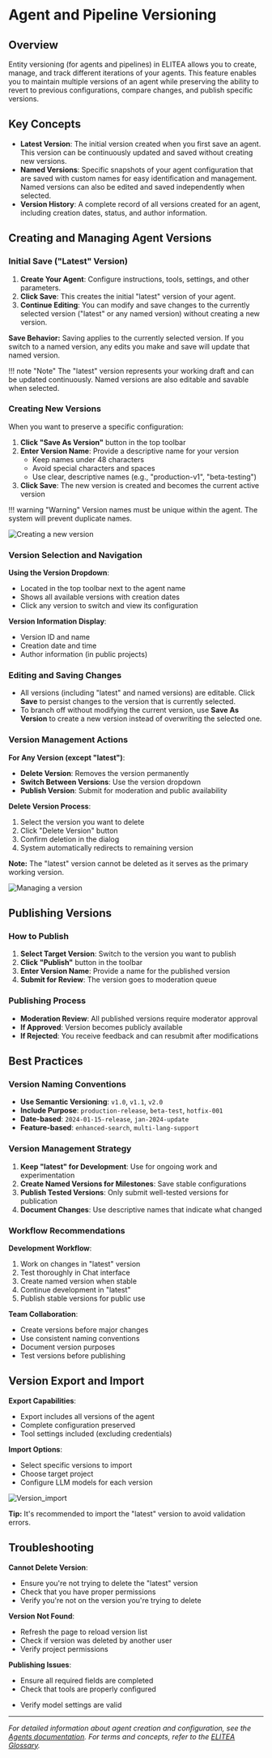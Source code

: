 # Agent and Pipeline Versioning

## Overview

Entity versioning (for agents and pipelines) in ELITEA allows you to create, manage, and track different iterations of your agents. This feature enables you to maintain multiple versions of an agent while preserving the ability to revert to previous configurations, compare changes, and publish specific versions.

## Key Concepts

* **Latest Version**: The initial version created when you first save an agent. This version can be continuously updated and saved without creating new versions.
* **Named Versions**: Specific snapshots of your agent configuration that are saved with custom names for easy identification and management. Named versions can also be edited and saved independently when selected.
* **Version History**: A complete record of all versions created for an agent, including creation dates, status, and author information.

## Creating and Managing Agent Versions

### Initial Save ("Latest" Version)

1. **Create Your Agent**: Configure instructions, tools, settings, and other parameters.
2. **Click Save**: This creates the initial "latest" version of your agent.
3. **Continue Editing**: You can modify and save changes to the currently selected version ("latest" or any named version) without creating a new version.

**Save Behavior:** Saving applies to the currently selected version. If you switch to a named version, any edits you make and save will update that named version.

!!! note "Note"
      The "latest" version represents your working draft and can be updated continuously. Named versions are also editable and savable when selected.

### Creating New Versions

When you want to preserve a specific configuration:

1. **Click "Save As Version"** button in the top toolbar
2. **Enter Version Name**: Provide a descriptive name for your version
   * Keep names under 48 characters
   * Avoid special characters and spaces
   * Use clear, descriptive names (e.g., "production-v1", "beta-testing")
3. **Click Save**: The new version is created and becomes the current active version

!!! warning "Warning"
      Version names must be unique within the agent. The system will prevent duplicate names.

![Creating a new version](../img/features/entity-versioning/new_version.png)

### Version Selection and Navigation

**Using the Version Dropdown**:

  *  Located in the top toolbar next to the agent name
  *  Shows all available versions with creation dates
  *  Click any version to switch and view its configuration

**Version Information Display**:

 * Version ID and name
 * Creation date and time
 * Author information (in public projects)

### Editing and Saving Changes

* All versions (including "latest" and named versions) are editable. Click **Save** to persist changes to the version that is currently selected.
* To branch off without modifying the current version, use **Save As Version** to create a new version instead of overwriting the selected one.


### Version Management Actions

**For Any Version (except "latest")**:

* **Delete Version**: Removes the version permanently
* **Switch Between Versions**: Use the version dropdown
* **Publish Version**: Submit for moderation and public availability

**Delete Version Process**:

1. Select the version you want to delete
2. Click "Delete Version" button
3. Confirm deletion in the dialog
4. System automatically redirects to remaining version

**Note:** The "latest" version cannot be deleted as it serves as the primary working version.

 ![Managing a version](../img/features/entity-versioning/manage_version.png)

## Publishing Versions

### How to Publish

1. **Select Target Version**: Switch to the version you want to publish
2. **Click "Publish"** button in the toolbar
3. **Enter Version Name**: Provide a name for the published version
4. **Submit for Review**: The version goes to moderation queue

### Publishing Process

* **Moderation Review**: All published versions require moderator approval
* **If Approved**: Version becomes publicly available
* **If Rejected**: You receive feedback and can resubmit after modifications

## Best Practices

### Version Naming Conventions

* **Use Semantic Versioning**: `v1.0`, `v1.1`, `v2.0`
* **Include Purpose**: `production-release`, `beta-test`, `hotfix-001`
* **Date-based**: `2024-01-15-release`, `jan-2024-update`
* **Feature-based**: `enhanced-search`, `multi-lang-support`

### Version Management Strategy

1. **Keep "latest" for Development**: Use for ongoing work and experimentation
2. **Create Named Versions for Milestones**: Save stable configurations
3. **Publish Tested Versions**: Only submit well-tested versions for publication
4. **Document Changes**: Use descriptive names that indicate what changed

### Workflow Recommendations

**Development Workflow**:

1. Work on changes in "latest" version
2. Test thoroughly in Chat interface
3. Create named version when stable
4. Continue development in "latest"
5. Publish stable versions for public use

**Team Collaboration**:

* Create versions before major changes
* Use consistent naming conventions
* Document version purposes
* Test versions before publishing

## Version Export and Import

**Export Capabilities**:

* Export includes all versions of the agent
* Complete configuration preserved
* Tool settings included (excluding credentials)

**Import Options**:

* Select specific versions to import
* Choose target project
* Configure LLM models for each version

![Version_import](../img/features/entity-versioning/version_import.png)

**Tip:** It's recommended to import the "latest" version to avoid validation errors.

## Troubleshooting

**Cannot Delete Version**:

* Ensure you're not trying to delete the "latest" version
* Check that you have proper permissions
* Verify you're not on the version you're trying to delete

**Version Not Found**:

* Refresh the page to reload version list
* Check if version was deleted by another user
* Verify project permissions

**Publishing Issues**:

* Ensure all required fields are completed
* Check that tools are properly configured
- Verify model settings are valid

---

*For detailed information about agent creation and configuration, see the [Agents documentation](../menus/agents.md). For terms and concepts, refer to the [ELITEA Glossary](../home/glossary.md).*